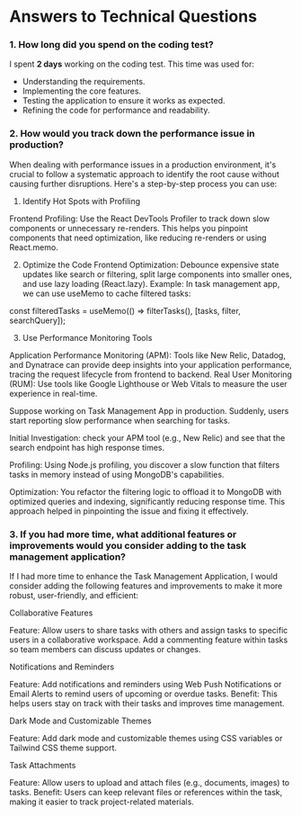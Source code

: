 # Answers to Technical Questions

### 1. How long did you spend on the coding test?

I spent **2 days** working on the coding test. This time was used for:
- Understanding the requirements.
- Implementing the core features.
- Testing the application to ensure it works as expected.
- Refining the code for performance and readability.


### 2. How would you track down the performance issue in production?

When dealing with performance issues in a production environment, it's crucial to follow a systematic approach to identify the root cause without causing further disruptions. Here's a step-by-step process you can use:

1. Identify Hot Spots with Profiling

Frontend Profiling: Use the React DevTools Profiler to track down slow components or unnecessary re-renders. This helps you pinpoint components that need optimization, like reducing re-renders or using React.memo.

2. Optimize the Code
Frontend Optimization: Debounce expensive state updates like search or filtering, split large components into smaller ones, and use lazy loading (React.lazy).
Example: In task management app, we can use useMemo to cache filtered tasks:

const filteredTasks = useMemo(() => filterTasks(), [tasks, filter, searchQuery]);

3. Use Performance Monitoring Tools

Application Performance Monitoring (APM): Tools like New Relic, Datadog, and Dynatrace can provide deep insights into your application performance, tracing the request lifecycle from frontend to backend.
Real User Monitoring (RUM): Use tools like Google Lighthouse or Web Vitals to measure the user experience in real-time.

Suppose working on Task Management App in production. Suddenly, users start reporting slow performance when searching for tasks.

Initial Investigation:  check your APM tool (e.g., New Relic) and see that the search endpoint has high response times.

Profiling: Using Node.js profiling, you discover a slow function that filters tasks in memory instead of using MongoDB's capabilities.

Optimization: You refactor the filtering logic to offload it to MongoDB with optimized queries and indexing, significantly reducing response time.
This approach helped in pinpointing the issue and fixing it effectively.

### 3. If you had more time, what additional features or improvements would you consider adding to the task management application?

If I had more time to enhance the Task Management Application, I would consider adding the following features and improvements to make it more robust, user-friendly, and efficient:

Collaborative Features

Feature:  Allow users to share tasks with others and assign tasks to specific users in a collaborative workspace.
          Add a commenting feature within tasks so team members can discuss updates or changes.

 Notifications and Reminders
 
Feature: Add notifications and reminders using Web Push Notifications or Email Alerts to remind users of upcoming or overdue tasks.
Benefit: This helps users stay on track with their tasks and improves time management.

Dark Mode and Customizable Themes

Feature: Add dark mode and customizable themes using CSS variables or Tailwind CSS theme support.

 Task Attachments
 
Feature: Allow users to upload and attach files (e.g., documents, images) to tasks.
Benefit: Users can keep relevant files or references within the task, making it easier to track project-related materials.

 
